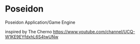 # Poseidon
Poseidon Application/Game Engine

inspired by The Cherno https://www.youtube.com/channel/UCQ-W1KE9EYfdxhL6S4twUNw
